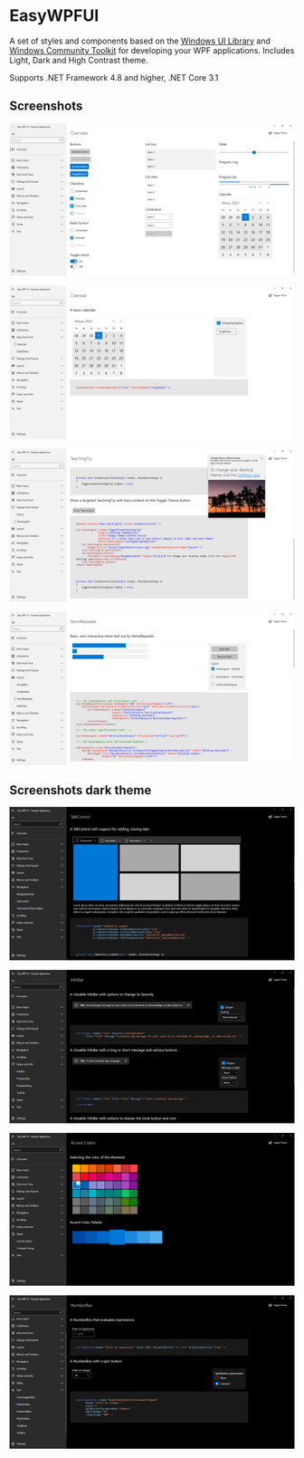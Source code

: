 # EasyWPFUI
A set of styles and components based on the [Windows UI Library](https://github.com/microsoft/microsoft-ui-xaml) and [Windows Community Toolkit](https://github.com/windows-toolkit) for developing your WPF applications. Includes Light, Dark and High Contrast theme.

Supports .NET Framework 4.8 and higher, .NET Core 3.1

## Screenshots

![Overview Page](https://raw.githubusercontent.com/AlexanderBegim/EasyWPFUI/master/docs/screenshots/Screenshot_1.PNG)

![Calendar Page](https://raw.githubusercontent.com/AlexanderBegim/EasyWPFUI/master/docs/screenshots/Screenshot_2.PNG)

![TeachingTip Page](https://raw.githubusercontent.com/AlexanderBegim/EasyWPFUI/master/docs/screenshots/Screenshot_3.PNG)

![ItemsRepeater Page](https://raw.githubusercontent.com/AlexanderBegim/EasyWPFUI/master/docs/screenshots/Screenshot_4.PNG)

## Screenshots dark theme

![TabsControl Page](https://raw.githubusercontent.com/AlexanderBegim/EasyWPFUI/master/docs/screenshots/Screenshot_5.PNG)

![InfoBar Page](https://raw.githubusercontent.com/AlexanderBegim/EasyWPFUI/master/docs/screenshots/Screenshot_6.PNG)

![Colors Page](https://raw.githubusercontent.com/AlexanderBegim/EasyWPFUI/master/docs/screenshots/Screenshot_7.PNG)

![NumberBox Page](https://raw.githubusercontent.com/AlexanderBegim/EasyWPFUI/master/docs/screenshots/Screenshot_8.PNG)


